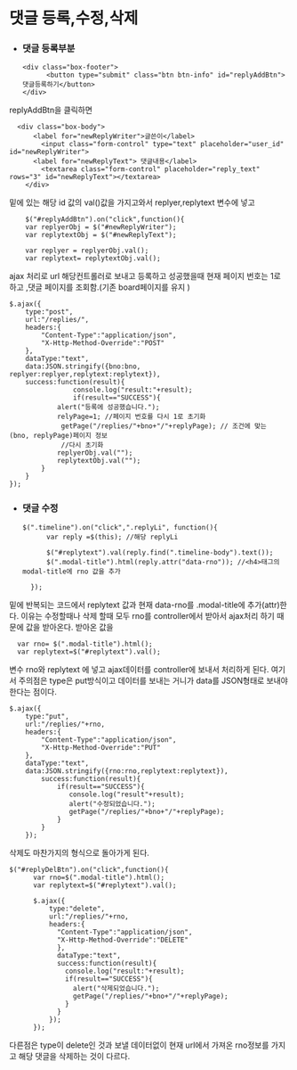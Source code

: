 댓글 등록,수정,삭제
===
* ### 댓글 등록부분

      <div class="box-footer">
            <button type="submit" class="btn btn-info" id="replyAddBtn">댓글등록하기</button>
      </div>
replyAddBtn을  클릭하면  

      <div class="box-body">
          <label for="newReplyWriter">글쓴이</label>
            <input class="form-control" type="text" placeholder="user_id" id="newReplyWriter">
          <label for="newReplyText"> 댓글내용</label>
            <textarea class="form-control" placeholder="reply_text" rows="3" id="newReplyText"></textarea>
        </div>
밑에 있는 해당 id 값의 val()값을  가지고와서 replyer,replytext 변수에 넣고

        $("#replyAddBtn").on("click",function(){
        var replyerObj = $("#newReplyWriter");
        var replytextObj = $("#newReplyText");

        var replyer = replyerObj.val();
        var replytext= replytextObj.val();

  ajax 처리로 url 해당컨트롤러로 보내고 등록하고 성공했을때 현재 페이지 번호는 1로 하고 ,댓글 페이지를 조회함.(기존 board페이지를 유지 )

    $.ajax({
  		type:"post",
  		url:"/replies/",
  		headers:{
  			"Content-Type":"application/json",
  			"X-Http-Method-Override":"POST"
  		},
  		dataType:"text",
  		data:JSON.stringify({bno:bno, replyer:replyer,replytext:replytext}),
  		success:function(result){
  		            console.log("result:"+result);
  		            if(result=="SUCCESS"){
  			    alert("등록에 성공했습니다.");
  			    relyPage=1; //페이지 번호를 다시 1로 초기화
  			     getPage("/replies/"+bno+"/"+replyPage); // 조건에 맞는 (bno, replyPage)페이지 정보
  			     //다시 초기화
  				replyerObj.val("");
  				replytextObj.val("");
  			}
  		}
  	});

* ### 댓글 수정
      $(".timeline").on("click",".replyLi", function(){
      		var reply =$(this); //해당 replyLi

      		$("#replytext").val(reply.find(".timeline-body").text());
      		$(".modal-title").html(reply.attr("data-rno")); //<h4>태그의 modal-title에 rno 값을 추가

      	});
밑에 반복되는 코드에서 replytext 값과 현재 data-rno를 .modal-title에 추가(attr)한다. 이유는 수정할때나 삭제 할때 모두 rno를 controller에서 받아서 ajax처리 하기 때문에 값을 받아온다.
받아온 값을

      var rno= $(".modal-title").html();
      var replytext=$("#replytext").val();
  변수 rno와 replytext 에 넣고  ajax데이터를 controller에 보내서 처리하게 된다.
  여기서 주의점은 type은 put방식이고 데이터를 보내는 거니가 data를 JSON형태로 보내야 한다는 점이다.

    $.ajax({
    	type:"put",
    	url:"/replies/"+rno,
    	headers:{
    		"Content-Type":"application/json",
    		"X-Http-Method-Override":"PUT"
    	},
    	dataType:"text",
  		data:JSON.stringify({rno:rno,replytext:replytext}),
			success:function(result){
				if(result=="SUCCESS"){
    			   console.log("result"+result);
    			   alert("수정되었습니다.");
    			   getPage("/replies/"+bno+"/"+replyPage);
    			}
    		}
    	});

삭제도 마찬가지의 형식으로 돌아가게 된다.

    $("#replyDelBtn").on("click",function(){
          var rno=$(".modal-title").html();
          var replytext=$("#replytext").val();

          $.ajax({
              type:"delete",
              url:"/replies/"+rno,
              headers:{
                "Content-Type":"application/json",
                "X-Http-Method-Override":"DELETE"
                },
                dataType:"text",
                success:function(result){
                  console.log("result:"+result);
                  if(result=="SUCCESS"){
                    alert("삭제되었습니다.");
                    getPage("/replies/"+bno+"/"+replyPage);
                  }
                }
              });
          });
  다른점은 type이 delete인 것과 보낼 데이터없이 현재 url에서 가져온 rno정보를 가지고 해당 댓글을 삭제하는 것이 다르다.
